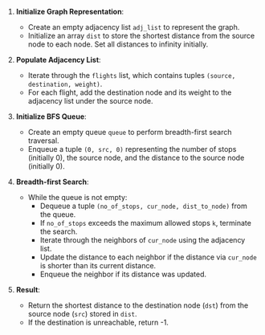 1. **Initialize Graph Representation**:
   - Create an empty adjacency list `adj_list` to represent the graph.
   - Initialize an array `dist` to store the shortest distance from the source node to each node. Set all distances to infinity initially.

2. **Populate Adjacency List**:
   - Iterate through the `flights` list, which contains tuples `(source, destination, weight)`.
   - For each flight, add the destination node and its weight to the adjacency list under the source node.

3. **Initialize BFS Queue**:
   - Create an empty queue `queue` to perform breadth-first search traversal.
   - Enqueue a tuple `(0, src, 0)` representing the number of stops (initially 0), the source node, and the distance to the source node (initially 0).

4. **Breadth-first Search**:
   - While the queue is not empty:
     - Dequeue a tuple `(no_of_stops, cur_node, dist_to_node)` from the queue.
     - If `no_of_stops` exceeds the maximum allowed stops `k`, terminate the search.
     - Iterate through the neighbors of `cur_node` using the adjacency list.
     - Update the distance to each neighbor if the distance via `cur_node` is shorter than its current distance.
     - Enqueue the neighbor if its distance was updated.

5. **Result**:
   - Return the shortest distance to the destination node (`dst`) from the source node (`src`) stored in `dist`.
   - If the destination is unreachable, return -1.
